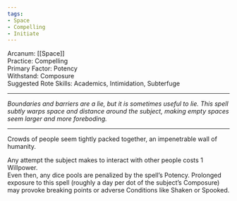 ```yaml
---
tags:
- Space
- Compelling
- Initiate
---
```


Arcanum: [[Space]]\
Practice: Compelling\
Primary Factor: Potency\
Withstand: Composure\
Suggested Rote Skills: Academics, Intimidation, Subterfuge

---

_Boundaries and barriers are a lie, but it is sometimes useful to lie. This spell subtly warps space and distance around the subject, making empty spaces seem larger and more foreboding._

---

Crowds of people seem tightly packed together, an impenetrable wall of humanity.

Any attempt the subject makes to interact with other people costs 1 Willpower.\
Even then, any dice pools are penalized by the spell’s Potency. Prolonged exposure to this spell (roughly a day per dot of the subject’s Composure) may provoke breaking points or adverse Conditions like Shaken or Spooked.